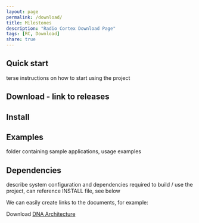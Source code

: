 ```yaml
---
layout: page
permalink: /download/
title: Milestones
description: "Radio Cortex Download Page"
tags: [RC, Download]
share: true
---
```




## Quick start 

terse instructions on how to start using the project

## Download - link to releases

## Install

## Examples

folder containing sample applications, usage examples

## Dependencies 

describe system configuration and dependencies required to build / use the project, can reference INSTALL file, see below


We can easily create links to the documents, for example:

Download [DNA Architecture](https://github.com/SKA-ScienceDataProcessor/RC/blob/gh-pages/downloads/DNA%20Architecture%20and%20Design.pdf?raw=true)